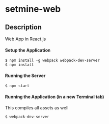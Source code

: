 # setmine-web

## Description
Web App in React.js

#### Setup the Application
```
$ npm install -g webpack webpack-dev-server
$ npm install
```

#### Running the Server


```
$ npm start
```

#### Running the Application (in a new Terminal tab)

This compiles all assets as well

```
$ webpack-dev-server
```
